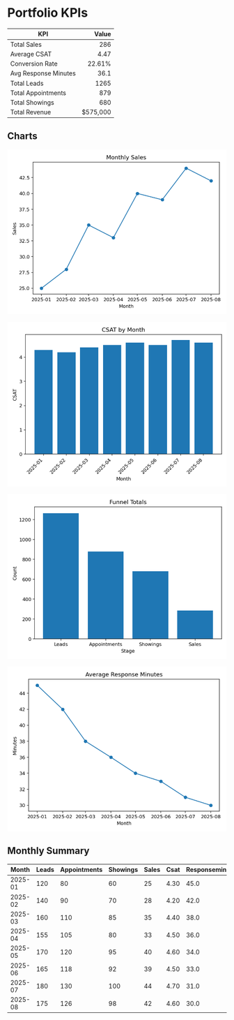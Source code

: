 # Portfolio KPIs

| KPI | Value |
| --- | ---: |
| Total Sales | 286 |
| Average CSAT | 4.47 |
| Conversion Rate | 22.61% |
| Avg Response Minutes | 36.1 |
| Total Leads | 1265 |
| Total Appointments | 879 |
| Total Showings | 680 |
| Total Revenue | $575,000 |

## Charts
![monthly_sales](charts/monthly_sales.png)

![csat_by_month](charts/csat_by_month.png)

![funnel_totals](charts/funnel_totals.png)

![response_minutes](charts/response_minutes.png)

## Monthly Summary

| Month | Leads | Appointments | Showings | Sales | Csat | Responseminutes | Revenue |
| --- | --- | --- | --- | --- | --- | --- | --- |
| 2025-01 | 120 | 80 | 60 | 25 | 4.30 | 45.0 | $50,000 |
| 2025-02 | 140 | 90 | 70 | 28 | 4.20 | 42.0 | $56,000 |
| 2025-03 | 160 | 110 | 85 | 35 | 4.40 | 38.0 | $70,000 |
| 2025-04 | 155 | 105 | 80 | 33 | 4.50 | 36.0 | $66,000 |
| 2025-05 | 170 | 120 | 95 | 40 | 4.60 | 34.0 | $82,000 |
| 2025-06 | 165 | 118 | 92 | 39 | 4.50 | 33.0 | $79,000 |
| 2025-07 | 180 | 130 | 100 | 44 | 4.70 | 31.0 | $88,000 |
| 2025-08 | 175 | 126 | 98 | 42 | 4.60 | 30.0 | $84,000 |